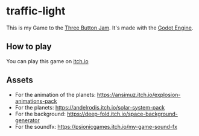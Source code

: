 # traffic-light
This is my Game to the <a href="https://itch.io/jam/3buttonjam">Three Button Jam</a>. It's made with the <a href="https://github.com/godotengine/godot">Godot Engine</a>.

## How to play
You can play this game on <a href="https://sajeg.itch.io/planet-destroyer">itch.io</a>

## Assets
- For the animation of the planets: https://ansimuz.itch.io/explosion-animations-pack
- For the planets: https://andelrodis.itch.io/solar-system-pack
- For the background: https://deep-fold.itch.io/space-background-generator
- For the soundfx: https://psionicgames.itch.io/my-game-sound-fx
